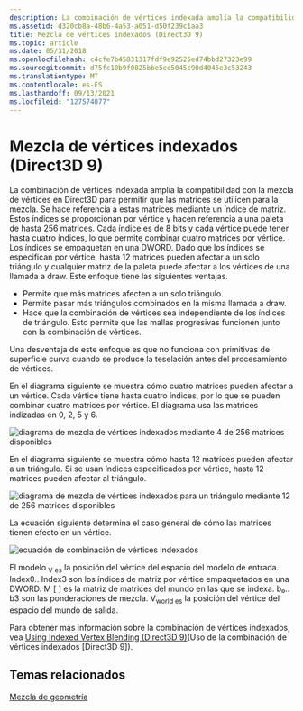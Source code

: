 ```yaml
---
description: La combinación de vértices indexada amplía la compatibilidad con la mezcla de vértices en Direct3D para permitir que las matrices se utilicen para la mezcla.
ms.assetid: d320cb8a-48b6-4a53-a051-d50f239c1aa3
title: Mezcla de vértices indexados (Direct3D 9)
ms.topic: article
ms.date: 05/31/2018
ms.openlocfilehash: c4cfe7b45831317fdf9e92525ed74bbd27323e99
ms.sourcegitcommit: d75fc10b9f0825bbe5ce5045c90d4045e3c53243
ms.translationtype: MT
ms.contentlocale: es-ES
ms.lasthandoff: 09/13/2021
ms.locfileid: "127574077"
---
```

# <a name="indexed-vertex-blending-direct3d-9"></a>Mezcla de vértices indexados (Direct3D 9)

La combinación de vértices indexada amplía la compatibilidad con la mezcla de vértices en Direct3D para permitir que las matrices se utilicen para la mezcla. Se hace referencia a estas matrices mediante un índice de matriz. Estos índices se proporcionan por vértice y hacen referencia a una paleta de hasta 256 matrices. Cada índice es de 8 bits y cada vértice puede tener hasta cuatro índices, lo que permite combinar cuatro matrices por vértice. Los índices se empaquetan en una DWORD. Dado que los índices se especifican por vértice, hasta 12 matrices pueden afectar a un solo triángulo y cualquier matriz de la paleta puede afectar a los vértices de una llamada a draw. Este enfoque tiene las siguientes ventajas.

-   Permite que más matrices afecten a un solo triángulo.
-   Permite pasar más triángulos combinados en la misma llamada a draw.
-   Hace que la combinación de vértices sea independiente de los índices de triángulo. Esto permite que las mallas progresivas funcionen junto con la combinación de vértices.

Una desventaja de este enfoque es que no funciona con primitivas de superficie curva cuando se produce la teselación antes del procesamiento de vértices.

En el diagrama siguiente se muestra cómo cuatro matrices pueden afectar a un vértice. Cada vértice tiene hasta cuatro índices, por lo que se pueden combinar cuatro matrices por vértice. El diagrama usa las matrices indizadas en 0, 2, 5 y 6.

![diagrama de mezcla de vértices indexados mediante 4 de 256 matrices disponibles](images/dword1.png)

En el diagrama siguiente se muestra cómo hasta 12 matrices pueden afectar a un triángulo. Si se usan índices especificados por vértice, hasta 12 matrices pueden afectar al triángulo.

![diagrama de mezcla de vértices indexados para un triángulo mediante 12 de 256 matrices disponibles](images/dword2.png)

La ecuación siguiente determina el caso general de cómo las matrices tienen efecto en un vértice.

![ecuación de combinación de vértices indexados](images/indexedvblend.png)

El modelo <sub>V es</sub> la posición del vértice del espacio del modelo de entrada. Index0.. Index3 son los índices de matriz por vértice empaquetados en una DWORD. M \[ \] es la matriz de matrices del mundo en las que se indexa. b₀.. b3 son las ponderaciones de mezcla. V<sub>world es</sub> la posición del vértice del espacio del mundo de salida.

Para obtener más información sobre la combinación de vértices indexados, vea [Using Indexed Vertex Blending (Direct3D 9)](using-indexed-vertex-blending.md)(Uso de la combinación de vértices indexados [Direct3D 9]).

## <a name="related-topics"></a>Temas relacionados

<dl> <dt>

[Mezcla de geometría](geometry-blending.md)
</dt> </dl>

 

 



